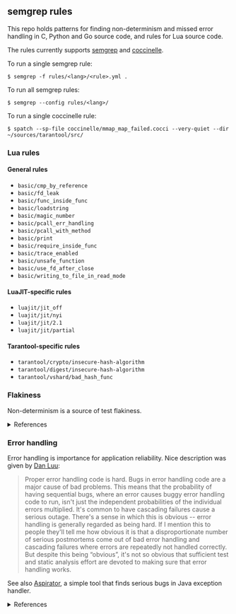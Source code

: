 ## semgrep rules

This repo holds patterns for finding non-determinism and missed error handling
in C, Python and Go source code, and rules for Lua source code.

The rules currently supports [semgrep](https://semgrep.dev/) and
[coccinelle](https://coccinelle.gitlabpages.inria.fr/website/).

To run a single semgrep rule:

```
$ semgrep -f rules/<lang>/<rule>.yml .
```

To run all semgrep rules:

```
$ semgrep --config rules/<lang>/
```

To run a single coccinelle rule:

```
$ spatch --sp-file coccinelle/mmap_map_failed.cocci --very-quiet --dir ~/sources/tarantool/src/
```

### Lua rules

#### General rules

- `basic/cmp_by_reference`
- `basic/fd_leak`
- `basic/func_inside_func`
- `basic/loadstring`
- `basic/magic_number`
- `basic/pcall_err_handling`
- `basic/pcall_with_method`
- `basic/print`
- `basic/require_inside_func`
- `basic/trace_enabled`
- `basic/unsafe_function`
- `basic/use_fd_after_close`
- `basic/writing_to_file_in_read_mode`

#### LuaJIT-specific rules

- `luajit/jit_off`
- `luajit/jit/nyi`
- `luajit/jit/2.1`
- `luajit/jit/partial`

#### Tarantool-specific rules

- `tarantool/crypto/insecure-hash-algorithm`
- `tarantool/digest/insecure-hash-algorithm`
- `tarantool/vshard/bad_hash_func`

### Flakiness

Non-determinism is a source of test flakiness.

<details>
  <summary>References</summary>

- **An empirical analysis of flaky tests** - Qingzhou  Luo, Farah  Hariri, Lamyaa  Eloussi, Darko  Marinov
- **Empirical Analysis of Factors and their Effect on Test Flakiness - Practitioners’ Perceptions** - Azeem Ahmad, Ola Leifler, Kristian Sandahl
- **Root Causing Flaky Tests in a Large-Scale Industrial Setting** - Wing Lam, Patrice Godefroid, Suman Nath, Anirudh Santhiar, Suresh Thummalapenta
- **What is the Vocabulary of Flaky Tests?** - Gustavo Pinto, Breno Miranda, Supun Dissanayake, Marcelo d'Amorim, Christoph Treude, Antonia Bertolino
- **Eradicating Non-Determinism in Tests** - Martin Fowler

</details>

### Error handling

Error handling is importance for application reliability. Nice description was
given by [Dan Luu](https://danluu.com/postmortem-lessons/):

> Proper error handling code is hard. Bugs in error handling code are a major cause of bad problems. This means that the probability of having sequential bugs, where an error causes buggy error handling code to run, isn't just the independent probabilities of the individual errors multiplied. It's common to have cascading failures cause a serious outage. There's a sense in which this is obvious -- error handling is generally regarded as being hard. If I mention this to people they'll tell me how obvious it is that a disproportionate number of serious postmortems come out of bad error handling and cascading failures where errors are repeatedly not handled correctly. But despite this being “obvious”, it's not so obvious that sufficient test and static analysis effort are devoted to making sure that error handling works.

See also [Aspirator](https://github.com/diy1/aspirator), a simple tool that
finds serious bugs in Java exception handler.

<details>
  <summary>References</summary>

- **The Do's and Don'ts of Error Handling** - Joe Armstrong (GOTO 2018)
- **Finding Error-Handling Bugs in Systems Code Using Static Analysis** - Cindy Rubio-González, Ben Liblit
- **Simple Testing Can Prevent Most Critical Failures: An Analysis of Production Failures in Distributed Data-Intensive Systems** - Ding Yuan, Yu Luo, Xin Zhuang, Guilherme Renna Rodrigues, Xu Zhao, Yongle Zhang, Pranay U. Jain, and Michael Stumm, University of Toronto (USENIX)
- **Improving the Quality of Error-Handling Code in Systems Software using Function-Local Information** - Suman Saha

</details>
